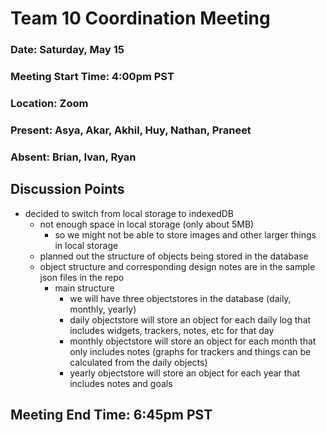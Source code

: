 # Team 10 Coordination Meeting
### Date: Saturday, May 15
### Meeting Start Time: 4:00pm PST
### Location: Zoom
### Present: Asya, Akar, Akhil, Huy, Nathan, Praneet
### Absent: Brian, Ivan, Ryan
## Discussion Points
- decided to switch from local storage to indexedDB
  - not enough space in local storage (only about 5MB)
    - so we might not be able to store images and other larger things in local storage
  - planned out the structure of objects being stored in the database
  - object structure and corresponding design notes are in the sample json files in the repo
    - main structure
      - we will have three objectstores in the database (daily, monthly, yearly)
      - daily objectstore will store an object for each daily log that includes widgets, trackers, notes, etc for that day
      - monthly objectstore will store an object for each month that only includes notes (graphs for trackers and things can be calculated from the daily objects)
      - yearly objectstore will store an object for each year that includes notes and goals
## Meeting End Time: 6:45pm PST